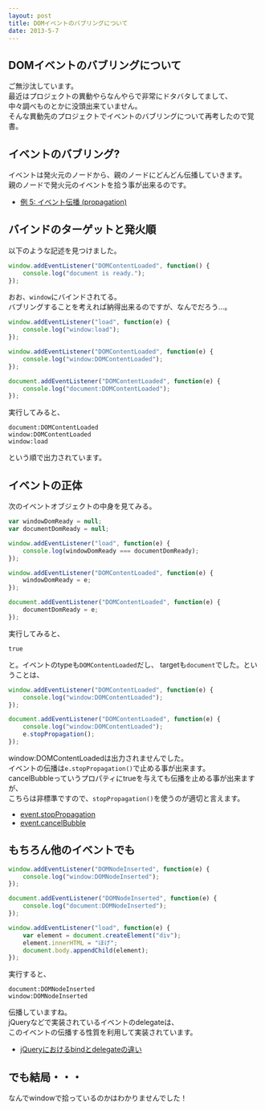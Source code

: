 ```yaml
---
layout: post
title: DOMイベントのバブリングについて
date: 2013-5-7
---
```


## DOMイベントのバブリングについて

ご無沙汰しています。  
最近はプロジェクトの異動やらなんやらで非常にドタバタしてまして、  
中々調べものとかに没頭出来ていません。  
そんな異動先のプロジェクトでイベントのバブリングについて再考したので覚書。  

## イベントのバブリング?

イベントは発火元のノードから、親のノードにどんどん伝播していきます。  
親のノードで発火元のイベントを拾う事が出来るのです。  

+ [例 5: イベント伝播 (propagation)](https://developer.mozilla.org/ja/docs/DOM/DOM_Reference/Examples#Example_5.3A_Event_Propagation)

## バインドのターゲットと発火順

以下のような記述を見つけました。  

```js
window.addEventListener("DOMContentLoaded", function() {
    console.log("document is ready.");
});
```

おお、`window`にバインドされてる。  
バブリングすることを考えれば納得出来るのですが、なんでだろう…。  

```js
window.addEventListener("load", function(e) {
    console.log("window:load");
});

window.addEventListener("DOMContentLoaded", function(e) {
    console.log("window:DOMContentLoaded");
});

document.addEventListener("DOMContentLoaded", function(e) {
    console.log("document:DOMContentLoaded");
});
```

実行してみると、  

```
document:DOMContentLoaded
window:DOMContentLoaded
window:load
```

という順で出力されています。  

## イベントの正体

次のイベントオブジェクトの中身を見てみる。  

```js
var windowDomReady = null;
var documentDomReady = null;

window.addEventListener("load", function(e) {
    console.log(windowDomReady === documentDomReady);
});

window.addEventListener("DOMContentLoaded", function(e) {
    windowDomReady = e;
});

document.addEventListener("DOMContentLoaded", function(e) {
    documentDomReady = e;
});
```

実行してみると、  

    true

と。イベントのtypeも`DOMContentLoaded`だし、
targetも`document`でした。ということは、  

```js
window.addEventListener("DOMContentLoaded", function(e) {
    console.log("window:DOMContentLoaded");
});

document.addEventListener("DOMContentLoaded", function(e) {
    console.log("window:DOMContentLoaded");
    e.stopPropagation();
});
```

window:DOMContentLoadedは出力されませんでした。  
イベントの伝播は`e.stopPropagation()`で止める事が出来ます。  
cancelBubbleっていうプロパティにtrueを与えても伝播を止める事が出来ますが、  
こちらは非標準ですので、`stopPropagation()`を使うのが適切と言えます。  

- [event.stopPropagation](https://developer.mozilla.org/ja/docs/DOM/event.stopPropagation)
- [event.cancelBubble](https://developer.mozilla.org/ja/docs/DOM/event.cancelBubble)

## もちろん他のイベントでも

```js
window.addEventListener("DOMNodeInserted", function(e) {
    console.log("window:DOMNodeInserted");
});

document.addEventListener("DOMNodeInserted", function(e) {
    console.log("document:DOMNodeInserted");
});

window.addEventListener("load", function(e) {
    var element = document.createElement("div");
    element.innerHTML = "ほげ";
    document.body.appendChild(element);
});
```

実行すると、  

    document:DOMNodeInserted
    window:DOMNodeInserted 

伝播していますね。  
jQueryなどで実装されているイベントのdelegateは、  
このイベントの伝播する性質を利用して実装されています。  

+ [jQueryにおけるbindとdelegateの違い](http://1000ch.net/2012/12/12/DifferenceBetweenBindAndDelegate/)

## でも結局・・・

なんでwindowで拾っているのかはわかりませんでした！  